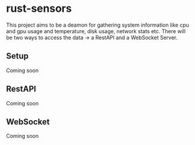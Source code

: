 # rust-sensors

This project aims to be a deamon for gathering system information like cpu and gpu usage and temperature, disk usage, network stats etc. There will be two ways to access the data -> a RestAPI and a WebSocket Server.

## Setup

Coming soon

## RestAPI

Coming soon

## WebSocket

Coming soon

